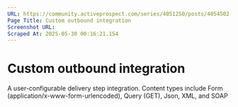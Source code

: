 ```yaml
---
URL: https://community.activeprospect.com/series/4051250/posts/4054502-activeprospect-product-glossary
Page Title: Custom outbound integration
Screenshot URL: 
Scraped At: 2025-05-30 00:16:21.154
---
```


# Custom outbound integration

A user-configurable delivery step integration. Content types include Form (application/x-www-form-urlencoded), Query (GET), Json, XML, and SOAP